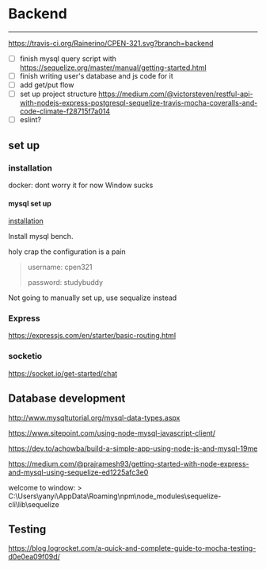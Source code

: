 # Backend
----
https://travis-ci.org/Rainerino/CPEN-321.svg?branch=backend
- [ ] finish mysql query script with https://sequelize.org/master/manual/getting-started.html
- [ ] finish writing user's database and js code for it
- [ ] add get/put flow 
- [ ] set up project structure https://medium.com/@victorsteven/restful-api-with-nodejs-express-postgresql-sequelize-travis-mocha-coveralls-and-code-climate-f28715f7a014
- [ ] eslint?

## set up

### installation

docker: dont worry it for now
Window sucks


#### mysql set up

[installation](https://dev.mysql.com/downloads/installer/)

Install mysql bench. 

holy crap the configuration is a pain

> username: cpen321
> 
> password: studybuddy

Not going to manually set up, use sequalize instead


### Express

https://expressjs.com/en/starter/basic-routing.html


### socketio

https://socket.io/get-started/chat


## Database development 

http://www.mysqltutorial.org/mysql-data-types.aspx

https://www.sitepoint.com/using-node-mysql-javascript-client/

https://dev.to/achowba/build-a-simple-app-using-node-js-and-mysql-19me

https://medium.com/@prajramesh93/getting-started-with-node-express-and-mysql-using-sequelize-ed1225afc3e0

welcome to window: > C:\Users\yanyi\AppData\Roaming\npm\node_modules\sequelize-cli\lib\sequelize

## Testing

https://blog.logrocket.com/a-quick-and-complete-guide-to-mocha-testing-d0e0ea09f09d/
